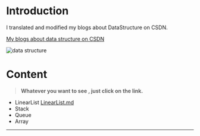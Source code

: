 # Introduction
I translated and modified my blogs about DataStructure on CSDN.

<!-- LINK TO MY BLOGS ON CSDN -->
[My blogs about data structure on CSDN](http://t.csdn.cn/cVMzm)

<!-- Image of data structure -->
![data structure](https://gimg2.baidu.com/image_search/src=http%3A%2F%2Fenginclub.ru%2Fwp-content%2Fuploads%2F2017%2F12%2Fneural-network.jpg&refer=http%3A%2F%2Fenginclub.ru&app=2002&size=f9999,10000&q=a80&n=0&g=0n&fmt=auto?sec=1651851198&t=cdd6e2fb6c95f3c8b37a092559dbe4c9)

# Content
> **Whatever you want to see , just click on the link.**

* LinearList [LinearList.md](LinearList.md)
* Stack
* Queue
* Array


---